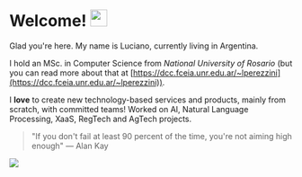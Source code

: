 # Welcome! <img src="https://raw.githubusercontent.com/aemmadi/aemmadi/master/wave.gif" width="30px">

Glad you're here. My name is Luciano, currently living in Argentina.

I hold an MSc. in Computer Science from _National University of Rosario_ (but you can read more about that at [https://dcc.fceia.unr.edu.ar/~lperezzini](https://dcc.fceia.unr.edu.ar/~lperezzini)). 

I __love__ to create new technology-based services and products, mainly from scratch, with committed teams! Worked on AI, Natural Language Processing, XaaS, RegTech and AgTech projects.

> "If you don't fail at least 90 percent of the time, you're not aiming high enough" — Alan Kay

[<img src="https://img.shields.io/badge/LinkedIn-0077B5?style=for-the-badge&logo=linkedin&logoColor=white" />](https://linkedin.com/in/perezzini)
